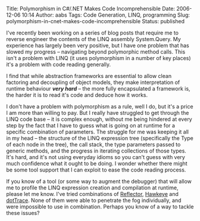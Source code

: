 Title: Polymorphism in C#/.NET Makes Code Incomprehensible
Date: 2006-12-06 10:14
Author: aabs
Tags: Code Generation, LINQ, programming
Slug: polymorphism-in-cnet-makes-code-incomprehensible
Status: published

I've recently been working on a series of blog posts that require me to reverse engineer the contents of the LINQ assembly System.Query. My experience has largely been very positive, but I have one problem that has slowed my progress – navigating beyond polymorphic method calls. This isn't a problem with LINQ (it uses polymorphism in a number of key places) it's a problem with code reading generally.

I find that while abstraction frameworks are essential to allow clean factoring and decoupling of object models, they make interpretation of runtime behaviour ***very hard*** – the more fully encapsulated a framework is, the harder it is to read it's code and deduce how it works.

I don't have a problem with polymorphism as a rule, well I do, but it's a price I am more than willing to pay. But I really have struggled to get through the LINQ code base – it is complex enough, without me being hindered at every step by the fact that I have to guess what is going on at runtime for a specific combination of parameters. The struggle for me was keeping it all in my head – the structure of the LINQ expression tree (specifically the Type of each node in the tree), the call stack, the type parameters passed to generic methods, and the progress in iterating collections of those types. It's hard, and it's not using everyday idioms so you can't guess with very much confidence what it ought to be doing. I wonder whether there might be some tool support that I can exploit to ease the code reading process.

If you know of a tool (or some way to augment the debugger) that will allow me to profile the LINQ expression creation and compilation at runtime, please let me know. I've tried combinations of [Reflector](http://www.aisto.com/roeder/dotnet/), [Hawkeye](http://www.acorns.com.au/hawkeye/) and [dotTrace](http://www.jetbrains.com/profiler/). None of them were able to penetrate the fog individually, and were impossible to use in combination. Perhaps you know of a way to tackle these issues?
